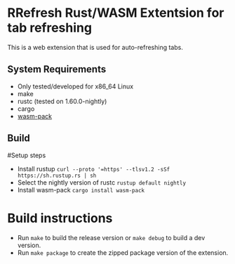 # RRefresh Rust/WASM Extentsion for tab refreshing

This is a web extension that is used for auto-refreshing tabs.

## System Requirements
- Only tested/developed for x86_64 Linux
- make
- rustc (tested on 1.60.0-nightly)
- cargo
- [wasm-pack](https://rustwasm.github.io/wasm-pack/installer/)

## Build 

#Setup steps
- Install rustup
    `curl --proto '=https' --tlsv1.2 -sSf https://sh.rustup.rs | sh`
- Select the nightly version of rustc
    `rustup default nightly`
- Install wasm-pack
    `cargo install wasm-pack`

# Build instructions
- Run `make` to build the release version or `make debug` to build a dev version.
- Run `make package` to create the zipped package version of the extension.
